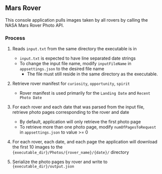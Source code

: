 ## Mars Rover

This console application pulls images taken by all rovers by calling the NASA Mars Rover Photo API.

### Process
1. Reads `input.txt` from the same directory the executable is in

   * `input.txt` is expected to have line separated date strings
   * To change the input file name, modify `inputFileName` in `appsettings.json` to the desired file name
      * The file must still reside in the same directory as the executable.

2. Retrieve rover manifest for `curiosity`, `opportunity`, `spirit`

    * Rover manifest is used primarily for the `Landing Date` and `Recent Photo Date`

3. For each rover and each date that was parsed from the input file, retrieve photo pages corresponding to the rover and date
   
   * By default, application will only retrieve the first photo page
   * To retrieve more than one photo page, modify `numOfPagesToRequest` in `appsettings.json` to value >= 0

4. For each rover, each date, and each page the application will download the first 10 images to the `{executable_dir}/Photos/{rover_name}/{date}/` directory

5. Serialize the photo pages by rover and write to `{executable_dir}/output.json` 
   


